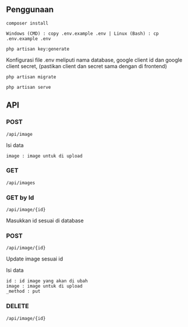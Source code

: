 ## Penggunaan

```
composer install
```
```
Windows (CMD) : copy .env.example .env | Linux (Bash) : cp .env.example .env
```
```
php artisan key:generate
```
Konfigurasi file .env meliputi nama database, google client id dan google client secret, (pastikan client dan secret sama dengan di frontend)
```
php artisan migrate
```
```
php artisan serve
```

## API

### POST
```
/api/image
```
Isi data
```
image : image untuk di upload
```

### GET
```
/api/images
```

### GET by Id
```
/api/image/{id}
```
Masukkan id sesuai di database

### POST
```
/api/image/{id}
```
Update image sesuai id

Isi data
```
id : id image yang akan di ubah
image : image untuk di upload
_method : put
```

### DELETE
```
/api/image/{id}
```